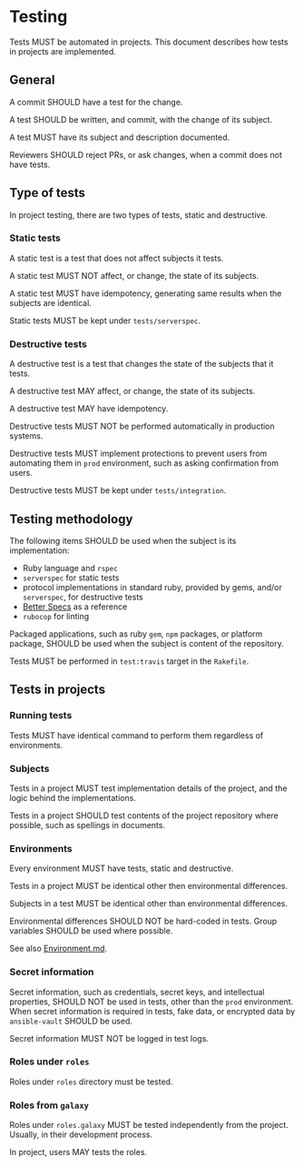 # Testing

Tests MUST be automated in projects. This document describes how tests in
projects are implemented.

## General

A commit SHOULD have a test for the change.

A test SHOULD be written, and commit, with the change of its subject.

A test MUST have its subject and description documented.

Reviewers SHOULD reject PRs, or ask changes, when a commit does not have
tests.

## Type of tests

In project testing, there are two types of tests, static and destructive.

### Static tests

A static test is a test that does not affect subjects it tests.

A static test MUST NOT affect, or change, the state of its subjects.

A static test MUST have idempotency, generating same results when the subjects
are identical.

Static tests MUST be kept under `tests/serverspec`.

### Destructive tests

A destructive test is a test that changes the state of the subjects that it
tests.

A destructive test MAY affect, or change, the state of its subjects.

A destructive test MAY have idempotency.

Destructive tests MUST NOT be performed automatically in production systems.

Destructive tests MUST implement protections to prevent users from automating
them in `prod` environment, such as asking confirmation from users.

Destructive tests MUST be kept under `tests/integration`.

## Testing methodology

The following items SHOULD be used when the subject is its implementation:

- Ruby language and `rspec`
- `serverspec` for static tests
- protocol implementations in standard ruby, provided by gems, and/or
  `serverspec`, for destructive tests
- [Better Specs](http://www.betterspecs.org/) as a reference
- `rubocop` for linting

Packaged applications, such as ruby `gem`, `npm` packages, or platform
package, SHOULD be used when the subject is content of the repository.

Tests MUST be performed in `test:travis` target in the `Rakefile`.

## Tests in projects

### Running tests

Tests MUST have identical command to perform them regardless of environments.

### Subjects

Tests in a project MUST test implementation details of the project, and
the logic behind the implementations.

Tests in a project SHOULD test contents of the project repository where
possible, such as spellings in documents.

### Environments

Every environment MUST have tests, static and destructive.

Tests in a project MUST be identical other then environmental differences.

Subjects in a test MUST be identical other than environmental differences.

Environmental differences SHOULD NOT be hard-coded in tests. Group variables
SHOULD be used where possible.

See also [Environment.md](Environment.md).

### Secret information

Secret information, such as credentials, secret keys, and intellectual
properties, SHOULD NOT be used in tests, other than the `prod` environment.
When secret information is required in tests, fake data, or encrypted data by
`ansible-vault` SHOULD be used.

Secret information MUST NOT be logged in test logs.

### Roles under `roles`

Roles under `roles` directory must be tested.

### Roles from `galaxy`

Roles under `roles.galaxy` MUST be tested independently from the project.
Usually, in their development process.

In project, users MAY tests the roles.

